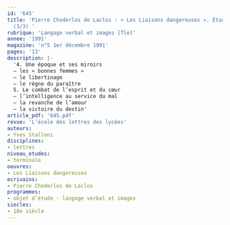 ```yaml
---
id: '645'
title: 'Pierre Choderlos de Laclos : « Les Liaisons dangereuses ». Étude intégrale
  (3/3) '
rubrique: 'Langage verbal et images [Tle]'
annee: '1991'
magazine: 'n°5 1er décembre 1991'
pages: '13'
description: |-
  '4. Une époque et ses miroirs
  – les « bonnes femmes »
  – le libertinage
  – le règne du paraître
  5. Le combat de l’esprit et du cœur
  – l’intelligence au service du mal
  – la revanche de l’amour
  – la victoire du destin'
article_pdf: '645.pdf'
revue: 'L’école des lettres des lycées'
auteurs:
- Yves Stalloni
disciplines:
- lettres
niveau_etudes:
- terminale
oeuvres:
- Les Liaisons dangereuses
ecrivains:
- Pierre Choderlos de Laclos
programmes:
- objet d’étude - langage verbal et images
siecles:
- 18e siècle
---
```

